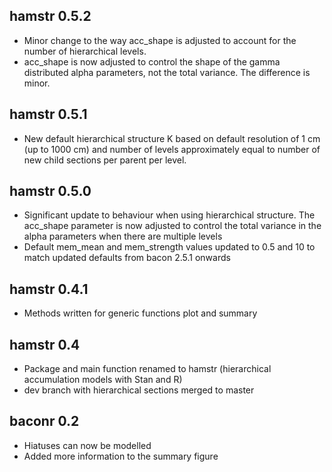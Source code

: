 ## hamstr 0.5.2

* Minor change to the way acc_shape is adjusted to account for the number of hierarchical levels. 
* acc_shape is now adjusted to control the shape of the gamma distributed alpha parameters, not the total variance. The difference is minor.


## hamstr 0.5.1

* New default hierarchical structure K based on default resolution of 1 cm (up to 1000 cm)
and number of levels approximately equal to number of new child sections per parent per level.


## hamstr 0.5.0

* Significant update to behaviour when using hierarchical structure. The acc_shape 
parameter is now adjusted to control the total variance in the alpha parameters 
when there are multiple levels
* Default mem_mean and mem_strength values updated to 0.5 and 10 to match 
updated defaults from bacon 2.5.1 onwards


## hamstr 0.4.1

* Methods written for generic functions plot and summary


## hamstr 0.4

* Package and main function renamed to hamstr (hierarchical accumulation models with Stan and R)
* dev branch with hierarchical sections merged to master


## baconr 0.2

* Hiatuses can now be modelled
* Added more information to the summary figure
